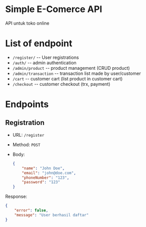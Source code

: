 # Simple E-Comerce API

API untuk toko online

# List of endpoint

- `/register/` -- User registrations
- `/auth/` -- admin authentication
- `/admin/product` -- product management (CRUD product)
- `/admin/transaction` -- transaction list made by user/customer
- `/cart` -- customer cart (list product in customer cart)
- `/checkout` -- customer checkout (trx, payment)


# Endpoints

## Registration

- URL: `/register`
- Method: `POST`
- Body: 

    ```json
    {
        "name": "John Doe",
        "email": "john@doe.com",
        "phoneNumber": "123",
        "password": "123"
    }
    ```

Response:

```json
{
    "error": false,
    "message": "User berhasil daftar"
}
```


<!-- URL: `/available-products`

```json
{
    "error": false,
    "message": null,
    "data": [
        {
            "id": 123,
            "name": "infinix Pro",
            "price": 1234567,
            "image": "infinix.jpg"
        },
        {
            "id": 123,
            "name": "infinix Pro",
            "price": 1234567,
            "image": "infinix.jpg"
        },
        {
            "id": 123,
            "name": "infinix Pro",
            "price": 1234567,
            "image": "infinix.jpg"
        },
    ]
}
``` -->